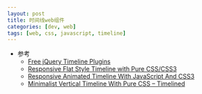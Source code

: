 ```yaml
---
layout: post
title: 时间线web组件
categories: [dev, web]
tags: [web, css, javascript, timeline]
---
```


* 参考
  * [Free jQuery Timeline Plugins](http://www.jqueryscript.net/tags.php?/Timeline/)
  * [Responsive Flat Style Timeline with Pure CSS/CSS3](http://www.cssscript.com/responsive-flat-style-timeline-with-pure-css-css3/)
  * [Responsive Animated Timeline With JavaScript And CSS3](http://www.cssscript.com/responsive-animated-timeline-javascript-css3/)
  * [Minimalist Vertical Timeline With Pure CSS – Timelined](http://www.cssscript.com/minimalist-vertical-timeline-with-pure-css-timelined/)

